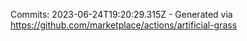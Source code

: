 Commits: 2023-06-24T19:20:29.315Z - Generated via https://github.com/marketplace/actions/artificial-grass
<br>
